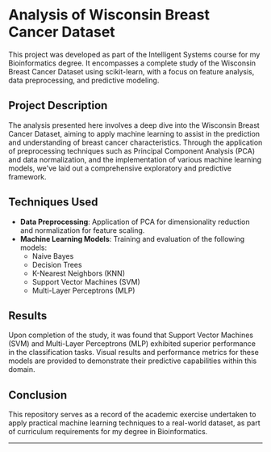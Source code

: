 # Analysis of Wisconsin Breast Cancer Dataset

This project was developed as part of the Intelligent Systems course for my Bioinformatics degree. It encompasses a complete study of the Wisconsin Breast Cancer Dataset using scikit-learn, with a focus on feature analysis, data preprocessing, and predictive modeling.

## Project Description

The analysis presented here involves a deep dive into the Wisconsin Breast Cancer Dataset, aiming to apply machine learning to assist in the prediction and understanding of breast cancer characteristics. Through the application of preprocessing techniques such as Principal Component Analysis (PCA) and data normalization, and the implementation of various machine learning models, we've laid out a comprehensive exploratory and predictive framework.

## Techniques Used

- **Data Preprocessing**: Application of PCA for dimensionality reduction and normalization for feature scaling.
- **Machine Learning Models**: Training and evaluation of the following models:
  - Naive Bayes
  - Decision Trees
  - K-Nearest Neighbors (KNN)
  - Support Vector Machines (SVM)
  - Multi-Layer Perceptrons (MLP)

## Results

Upon completion of the study, it was found that Support Vector Machines (SVM) and Multi-Layer Perceptrons (MLP) exhibited superior performance in the classification tasks. Visual results and performance metrics for these models are provided to demonstrate their predictive capabilities within this domain.

## Conclusion

This repository serves as a record of the academic exercise undertaken to apply practical machine learning techniques to a real-world dataset, as part of curriculum requirements for my degree in Bioinformatics.

---
